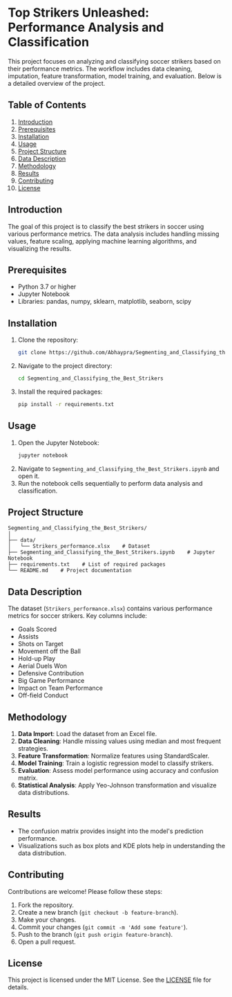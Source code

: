# Top Strikers Unleashed: Performance Analysis and Classification

This project focuses on analyzing and classifying soccer strikers based on their performance metrics. The workflow includes data cleaning, imputation, feature transformation, model training, and evaluation. Below is a detailed overview of the project.

## Table of Contents

1. [Introduction](#introduction)
2. [Prerequisites](#prerequisites)
3. [Installation](#installation)
4. [Usage](#usage)
5. [Project Structure](#project-structure)
6. [Data Description](#data-description)
7. [Methodology](#methodology)
8. [Results](#results)
9. [Contributing](#contributing)
10. [License](#license)

## Introduction

The goal of this project is to classify the best strikers in soccer using various performance metrics. The data analysis includes handling missing values, feature scaling, applying machine learning algorithms, and visualizing the results.

## Prerequisites

- Python 3.7 or higher
- Jupyter Notebook
- Libraries: pandas, numpy, sklearn, matplotlib, seaborn, scipy

## Installation

1. Clone the repository:
    ```bash
    git clone https://github.com/Abhaypra/Segmenting_and_Classifying_the_Best_Strikers.git
    ```
2. Navigate to the project directory:
    ```bash
    cd Segmenting_and_Classifying_the_Best_Strikers
    ```
3. Install the required packages:
    ```bash
    pip install -r requirements.txt
    ```

## Usage

1. Open the Jupyter Notebook:
    ```bash
    jupyter notebook
    ```
2. Navigate to `Segmenting_and_Classifying_the_Best_Strikers.ipynb` and open it.
3. Run the notebook cells sequentially to perform data analysis and classification.

## Project Structure

```
Segmenting_and_Classifying_the_Best_Strikers/
│
├── data/
│   └── Strikers_performance.xlsx    # Dataset
├── Segmenting_and_Classifying_the_Best_Strikers.ipynb    # Jupyter Notebook
├── requirements.txt    # List of required packages
└── README.md    # Project documentation
```

## Data Description

The dataset (`Strikers_performance.xlsx`) contains various performance metrics for soccer strikers. Key columns include:
- Goals Scored
- Assists
- Shots on Target
- Movement off the Ball
- Hold-up Play
- Aerial Duels Won
- Defensive Contribution
- Big Game Performance
- Impact on Team Performance
- Off-field Conduct

## Methodology

1. **Data Import**: Load the dataset from an Excel file.
2. **Data Cleaning**: Handle missing values using median and most frequent strategies.
3. **Feature Transformation**: Normalize features using StandardScaler.
4. **Model Training**: Train a logistic regression model to classify strikers.
5. **Evaluation**: Assess model performance using accuracy and confusion matrix.
6. **Statistical Analysis**: Apply Yeo-Johnson transformation and visualize data distributions.

## Results

- The confusion matrix provides insight into the model's prediction performance.
- Visualizations such as box plots and KDE plots help in understanding the data distribution.

## Contributing

Contributions are welcome! Please follow these steps:
1. Fork the repository.
2. Create a new branch (`git checkout -b feature-branch`).
3. Make your changes.
4. Commit your changes (`git commit -m 'Add some feature'`).
5. Push to the branch (`git push origin feature-branch`).
6. Open a pull request.

## License

This project is licensed under the MIT License. See the [LICENSE](LICENSE) file for details.
